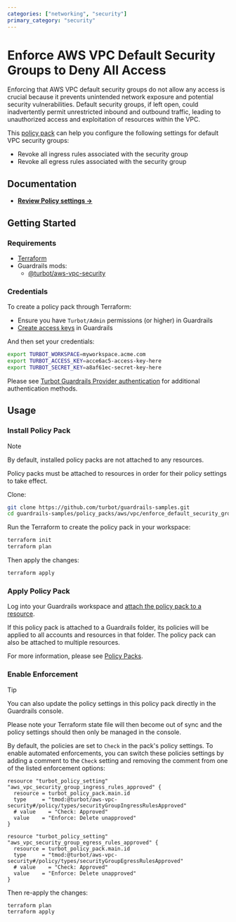 ```yaml
---
categories: ["networking", "security"]
primary_category: "security"
---
```


# Enforce AWS VPC Default Security Groups to Deny All Access

Enforcing that AWS VPC default security groups do not allow any access is crucial because it prevents unintended network exposure and potential security vulnerabilities. Default security groups, if left open, could inadvertently permit unrestricted inbound and outbound traffic, leading to unauthorized access and exploitation of resources within the VPC.

This [policy pack](https://turbot.com/guardrails/docs/concepts/policy-packs) can help you configure the following settings for default VPC security groups:

- Revoke all ingress rules associated with the security group
- Revoke all egress rules associated with the security group

## Documentation

- **[Review Policy settings →](https://hub.guardrails.turbot.com/policy-packs/aws_vpc_enforce_default_security_groups_to_not_allow_any_access/settings)**

## Getting Started

### Requirements

- [Terraform](https://developer.hashicorp.com/terraform/install)
- Guardrails mods:
  - [@turbot/aws-vpc-security](https://hub.guardrails.turbot.com/mods/aws/mods/aws-vpc-security)

### Credentials

To create a policy pack through Terraform:

- Ensure you have `Turbot/Admin` permissions (or higher) in Guardrails
- [Create access keys](https://turbot.com/guardrails/docs/guides/iam/access-keys#generate-a-new-guardrails-api-access-key) in Guardrails

And then set your credentials:

```sh
export TURBOT_WORKSPACE=myworkspace.acme.com
export TURBOT_ACCESS_KEY=acce6ac5-access-key-here
export TURBOT_SECRET_KEY=a8af61ec-secret-key-here
```

Please see [Turbot Guardrails Provider authentication](https://registry.terraform.io/providers/turbot/turbot/latest/docs#authentication) for additional authentication methods.

## Usage

### Install Policy Pack

> [!NOTE]
> By default, installed policy packs are not attached to any resources.
>
> Policy packs must be attached to resources in order for their policy settings to take effect.

Clone:

```sh
git clone https://github.com/turbot/guardrails-samples.git
cd guardrails-samples/policy_packs/aws/vpc/enforce_default_security_groups_to_not_allow_any_access
```

Run the Terraform to create the policy pack in your workspace:

```sh
terraform init
terraform plan
```

Then apply the changes:

```sh
terraform apply
```

### Apply Policy Pack

Log into your Guardrails workspace and [attach the policy pack to a resource](https://turbot.com/guardrails/docs/guides/policy-packs#attach-a-policy-pack-to-a-resource).

If this policy pack is attached to a Guardrails folder, its policies will be applied to all accounts and resources in that folder. The policy pack can also be attached to multiple resources.

For more information, please see [Policy Packs](https://turbot.com/guardrails/docs/concepts/policy-packs).

### Enable Enforcement

> [!TIP]
> You can also update the policy settings in this policy pack directly in the Guardrails console.
>
> Please note your Terraform state file will then become out of sync and the policy settings should then only be managed in the console.

By default, the policies are set to `Check` in the pack's policy settings. To enable automated enforcements, you can switch these policies settings by adding a comment to the `Check` setting and removing the comment from one of the listed enforcement options:

```hcl
resource "turbot_policy_setting" "aws_vpc_security_group_ingress_rules_approved" {
  resource = turbot_policy_pack.main.id
  type     = "tmod:@turbot/aws-vpc-security#/policy/types/securityGroupIngressRulesApproved"
  # value    = "Check: Approved"
  value    = "Enforce: Delete unapproved"
}

resource "turbot_policy_setting" "aws_vpc_security_group_egress_rules_approved" {
  resource = turbot_policy_pack.main.id
  type     = "tmod:@turbot/aws-vpc-security#/policy/types/securityGroupEgressRulesApproved"
  # value    = "Check: Approved"
  value    = "Enforce: Delete unapproved"
}
```

Then re-apply the changes:

```sh
terraform plan
terraform apply
```
